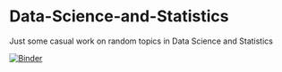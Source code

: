 # Data-Science-and-Statistics
Just some casual work on random topics in Data Science and Statistics

[![Binder](https://mybinder.org/badge_logo.svg)](https://mybinder.org/v2/gh/eytanohana/Data-Science-and-Statistics/master)
